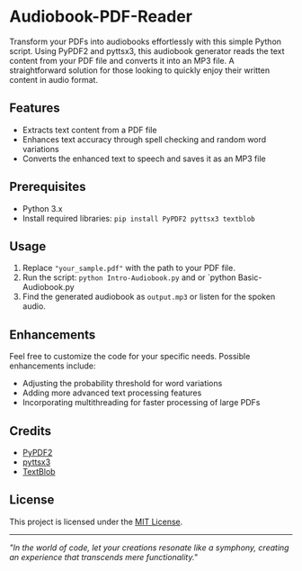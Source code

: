 # Audiobook-PDF-Reader
Transform your PDFs into audiobooks effortlessly with this simple Python script. Using PyPDF2 and pyttsx3, this audiobook generator reads the text content from your PDF file and converts it into an MP3 file. A straightforward solution for those looking to quickly enjoy their written content in audio format.

## Features
- Extracts text content from a PDF file
- Enhances text accuracy through spell checking and random word variations
- Converts the enhanced text to speech and saves it as an MP3 file

## Prerequisites
- Python 3.x
- Install required libraries: `pip install PyPDF2 pyttsx3 textblob`

## Usage
1. Replace `"your_sample.pdf"` with the path to your PDF file.
2. Run the script: `python Intro-Audiobook.py` and or `python Basic-Audiobook.py
3. Find the generated audiobook as `output.mp3` or listen for the spoken audio.

## Enhancements
Feel free to customize the code for your specific needs. Possible enhancements include:
- Adjusting the probability threshold for word variations
- Adding more advanced text processing features
- Incorporating multithreading for faster processing of large PDFs

## Credits
- [PyPDF2](https://pythonhosted.org/PyPDF2/)
- [pyttsx3](https://pypi.org/project/pyttsx3/)
- [TextBlob](https://textblob.readthedocs.io/en/dev/)

## License
This project is licensed under the [MIT License](LICENSE).

---

*"In the world of code, let your creations resonate like a symphony, creating an experience that transcends mere functionality."*

